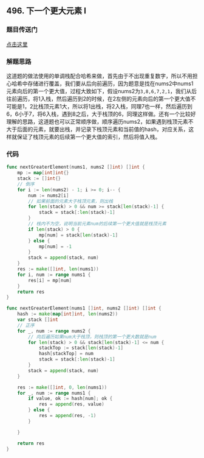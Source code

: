 ## 496. 下一个更大元素 I

### 题目传送门

[点击这里](https://leetcode.cn/problems/next-greater-element-i/)

### 解题思路

这道题的做法使用的单调栈配合哈希来做，首先由于不出现重复数字，所以不用担心哈希中存储进行覆盖，我们要从后向前遍历，因为题意是找在nums2中nums1元素向后的第一个更大值，过程大致如下，假设nums2为`3,8,6,7,2,1`，我们从后往前遍历，将1入栈，然后遍历到2的时候，在2左侧的元素向后的第一个更大值不可能是1，2比栈顶元素1大，所以将1出栈，将2入栈，同理7也一样，然后遍历到6，6小于7，将6入栈，遇到8之后，大于栈顶的6，同理这样做。还有一个比较好理解的思路，这道题也可以正常顺序做，顺序遍历nums2，如果遇到栈顶元素不大于后面的元素，就要出栈，并记录下栈顶元素和当前值的hash，对应关系，这样就保证了栈顶元素的后续第一个更大值的索引，然后将值入栈。

### 代码

```go
func nextGreaterElement(nums1, nums2 []int) []int {
    mp := map[int]int{}
    stack := []int{}
	// 倒序
    for i := len(nums2) - 1; i >= 0; i-- {
		num := nums2[i]
		// 如果前面的元素大于栈顶元素，则出栈
        for len(stack) > 0 && num >= stack[len(stack)-1] {
            stack = stack[:len(stack)-1]
        }
		// 栈内不为空，说明当前元素num的后续第一个更大值就是栈顶元素
        if len(stack) > 0 {
            mp[num] = stack[len(stack)-1]
        } else {
            mp[num] = -1
        }
        stack = append(stack, num)
    }
    res := make([]int, len(nums1))
    for i, num := range nums1 {
        res[i] = mp[num]
    }
    return res
}

```

```go
func nextGreaterElement(nums1 []int, nums2 []int) []int {
	hash := make(map[int]int, len(nums2))
	var stack []int
	// 正序
	for _, num := range nums2 {
		// 向后遍历如果num大于栈顶，则栈顶的第一个更大数就是num
		for len(stack) > 0 && stack[len(stack)-1] <= num {
			stackTop := stack[len(stack)-1]
			hash[stackTop] = num
			stack = stack[:len(stack)-1] 
		}
		stack = append(stack, num)
	}

	res := make([]int, 0, len(nums1))
	for _, num := range nums1 {
		if value, ok := hash[num]; ok {
			res = append(res, value)
		} else {
			res = append(res, -1)
		}

	}

	return res
}

```